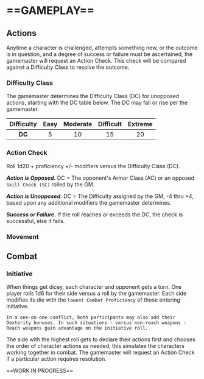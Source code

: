 # ==GAMEPLAY==

<!--Add copy here -->

## Actions

<!--Add Types of Actions here -->

Anytime a character is challenged, attempts something new, or the outcome is in question, and a degree of success or failure must be ascertained, the gamemaster will request an Action Check. This check will be compared against a Difficulty Class to resolve the outcome.

### Difficulty Class

The gamemaster determines the Difficulty Class (DC) for unopposed actions, starting with the DC table below. The DC may fall or rise per the gamemaster.

| Difficulty | Easy | Moderate | Difficult | Extreme |
| :--------: | :--: | :------: | :-------: | :-----: |
|   **DC**   |  5   |    10    |    15     |   20    |

### Action Check

Roll 1d20 + proficiency +/- modifiers versus the Difficulty Class (DC).

***Action is Opposed.*** DC = The opponent's Armor Class (AC) or an opposed `Skill Check (SC)` rolled by the GM.

***Action is Unopposed.*** DC = The Difficulty assigned by the GM, -4 thru +4, based upon any additional modifiers the gamemaster determines.

***Success or Failure.*** If the roll reaches or exceeds the DC, the check is successful, else it fails.

### Movement

<!--Add copy here -->

## Combat

<!--Add copy here -->

### Initiative

When things get dicey, each character and opponent gets a turn. One player rolls 1d6 for their side versus a roll by the gamemaster. Each side modifies its die with the `lowest Combat Proficiency` of those entering initiative.

`In a one-on-one conflict, both participants may also add their Dexterity bonuses. In such situations - versus non-reach weapons - Reach weapons gain advantage on the initiative roll.`

The side with the highest roll gets to declare their actions first and chooses the order of character actions as needed; this simulates the characters working together in combat. The gamemaster will request an Action Check if a particular action requires resolution.



==WORK IN PROGRESS==
